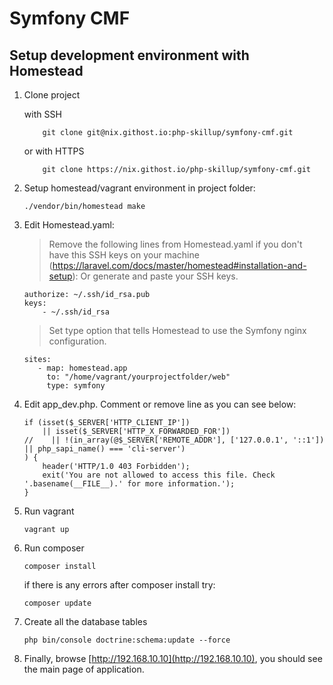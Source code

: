 Symfony CMF
========================

## Setup development environment with Homestead 

1. Clone project

    with SSH

    ```
        git clone git@nix.githost.io:php-skillup/symfony-cmf.git
    ```
    
    or with HTTPS
    
    ```
        git clone https://nix.githost.io/php-skillup/symfony-cmf.git
    ```
	
2. Setup homestead/vagrant environment in project folder:
	
    ```
    ./vendor/bin/homestead make
	```

3. Edit Homestead.yaml:
    > Remove the following lines from Homestead.yaml if you don't have this SSH keys on your machine (https://laravel.com/docs/master/homestead#installation-and-setup):
	> Or generate and paste your SSH keys.
    
    ```
    authorize: ~/.ssh/id_rsa.pub
    keys:
        - ~/.ssh/id_rsa
     ```
     
     > Set type option that tells Homestead to use the Symfony nginx configuration.
     
     ```
    sites:
        - map: homestead.app
          to: "/home/vagrant/yourprojectfolder/web"
          type: symfony
    ```
    
4. Edit app_dev.php. Comment or remove line as you can see below:
    
    ```
    if (isset($_SERVER['HTTP_CLIENT_IP'])
        || isset($_SERVER['HTTP_X_FORWARDED_FOR'])
    //    || !(in_array(@$_SERVER['REMOTE_ADDR'], ['127.0.0.1', '::1']) || php_sapi_name() === 'cli-server')
    ) {
        header('HTTP/1.0 403 Forbidden');
        exit('You are not allowed to access this file. Check '.basename(__FILE__).' for more information.');
    }
    ``` 

5. Run vagrant
	
    ```
    vagrant up
    ```
    
6. Run composer

    ```
    composer install
    ```
    
    if there is any errors after composer install try:
    
    ```
    composer update
    ```
    
7. Create all the database tables

    ```
    php bin/console doctrine:schema:update --force
    ```

8. Finally, browse [http://192.168.10.10](http://192.168.10.10), you should see the main page of application.